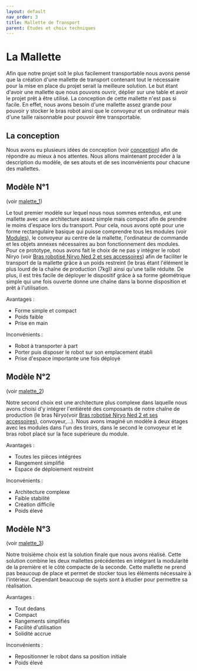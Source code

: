 ```yaml
---
layout: default
nav_order: 3
title: Mallette de Transport
parent: Études et choix techniques
---
```


# La Mallette

Afin que notre projet soit le plus facilement transportable nous avons pensé
que la création d'une mallette de transport contenant tout le nécessaire pour la
mise en place du projet serait la meilleure solution. Le but étant d'avoir une mallette que nous pouvons ouvrir, déplier sur une table et avoir le projet prêt à être utilisé.
La conception de cette mallette n'est pas si facile. En effet, nous avons besoin d'une mallette assez grande pour pouvoir y stocker le bras robot ainsi que le convoyeur et un ordinateur mais d'une taille raisonnable pour pouvoir être transportable.

## La conception

Nous avons eu plusieurs idées de conception (voir [conception](../conception/conception.html)) afin de répondre au mieux à nos attentes.
Nous allons maintenant procéder à la description du modèle, de ses atouts et de ses inconvénients pour chacune des mallettes.

## Modèle N°1

(voir [malette_1](../conception/mallette_1.html))

Le tout premier modèle sur lequel nous nous sommes entendus, est une mallette avec une architecture assez simple mais compact afin de prendre le moins d'espace lors du transport. Pour cela, nous avons opté pour une forme rectangulaire basique qui puisse comprendre tous les modules (voir [Modules](../applications/applications.html)), le convoyeur au centre de la mallette, l'ordinateur de commande et les objets annexes nécessaires au bon fonctionnement des modules. Pour ce prototype, nous avons fait le choix de ne pas y intégrer le robot Niryo (voir [Bras robotisé Niryo Ned 2 et ses accessoires](niryo.html)) afin de faciliter le transport de la mallette grâce à un poids restreint (le bras étant l'élément le plus lourd de la chaîne de production (7kg)) ainsi qu'une taille réduite.
De plus, il est très facile de déployer le dispositif grâce à sa forme géométrique simple qui une fois ouverte donne une chaîne dans la bonne disposition et prêt à l'utilisation.

Avantages :

- Forme simple et compact
- Poids faible
- Prise en main

Inconvénients :

- Robot à transporter à part
- Porter puis disposer le robot sur son emplacement établi
- Prise d'espace importante une fois déployé

## Modèle N°2

(voir [malette_2](../conception/mallette_2.html))

Notre second choix est une architecture plus complexe dans laquelle nous avons choisi d'y intégrer l'entièreté des composants de notre chaîne de production (le bras Niryo(voir [Bras robotisé Niryo Ned 2 et ses accessoires](niryo.html)), convoyeur,...). Nous avons imaginé un modèle à deux étages avec les modules dans l'un des tiroirs, dans le second le convoyeur et le bras robot placé sur la face supérieure du module.

Avantages :

- Toutes les pièces intégrées
- Rangement simplifié
- Espace de déploiement restreint

Inconvénients :

- Architecture complexe
- Faible stabilité
- Création difficile
- Poids élevé

## Modèle N°3

(voir [malette_3](../conception/mallette_3.html))

Notre troisième choix est la solution finale que nous avons réalisé. Cette solution combine les deux mallettes précédentes en intégrant la modularité de la première et le côté compacte de la seconde. Cette mallette ne prend pas beaucoup de place et permet de stocker tous les éléments nécessaire à l'intérieur. Cependant beaucoup de sujets sont à étudier pour permettre sa réalisation.

Avantages :

- Tout dedans
- Compact
- Rangements simplifiés
- Facilité d'utilisation
- Solidité accrue

Inconvénients :

- Repositionner le robot dans sa position initiale
- Poids élevé
